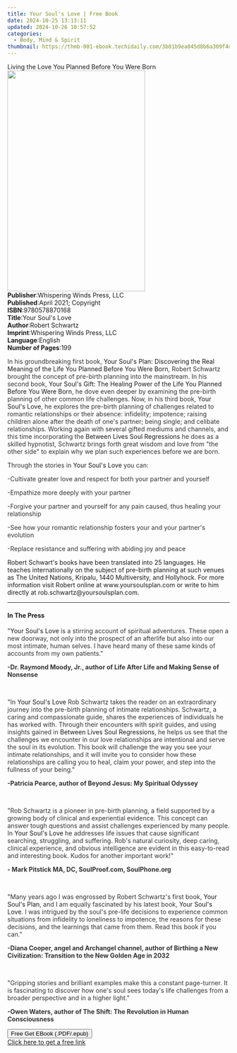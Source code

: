 ```yaml
---
title: Your Soul's Love | Free Book
date: 2024-10-25 13:13:11
updated: 2024-10-26 10:57:52
categories:
  - Body, Mind & Spirit
thumbnail: https://thmb-001-ebook.techidaily.com/3b81b9ea045d8b6a309f4df6aa0b57aa32d0bba9a55959f885f7bbcd26eb4c5b.jpg
---
```

<main id="book-container">
  <div class="flex flex-col">
    <div class="book-brief flex-1 py-6 px-4 sm:p-6 md:py-10 md:px-8">
      <!-- brief-->
      <div class="book-brief-main">
        Living the Love You Planned Before You Were Born
      </div>
    </div>
    <div
      class="book-meta-info flex-1 grid gap-4 col-start-1 col-end-3 row-start-1 sm:mb-6 sm:grid-cols-4 lg:gap-6 lg:col-start-2 lg:row-end-6 lg:row-span-6 lg:mb-0"
    >
      <div
        class="book-meta-info-left place-content-center mt-4 p-4 text-sm leading-6 col-start-2 col-span-2 dark:text-slate-400"
      >
        <img
          class="w-full h-500 object-cover rounded-lg sm:h-255 sm:col-span-2 lg:col-span-full"
          src="https://img-001-ebook.techidaily.com/b1fd98f3c5397dcb45e58ee3362c14a22d7d8d55b353f6ee89610d6c9e0df501.jpg"
          alt=""
          width="312"
          height="500"
        />
      </div>
      <div
        class="book-meta-info-right mt-2 col-start-1 row-start-2 col-span-3 self-center"
      >
        <!-- meta data  -->
        <div class="flex flex-col px-4 md:px-8">
          <div class="flex-1">
            <strong>Publisher</strong>:<span class="px-2"
              >Whispering Winds Press, LLC</span
            >
          </div>
          <div class="flex-1">
            <strong>Published</strong>:<span class="px-2"
              >April 2021; Copyright</span
            >
          </div>
          <div class="flex-1">
            <strong>ISBN</strong>:<span class="px-2">9780578870168</span>
          </div>
          <div class="flex-1">
            <strong>Title</strong>:<span class="px-2"
              >Your Soul&#39;s Love</span
            >
          </div>
          <div class="flex-1">
            <strong>Author</strong>:<span class="px-2">Robert Schwartz</span>
          </div>
          <div class="flex-1">
            <strong>Imprint</strong>:<span class="px-2"
              >Whispering Winds Press, LLC</span
            >
          </div>
          <div class="flex-1">
            <strong>Language</strong>:<span class="px-2">English</span>
          </div>
          <div class="flex-1">
            <strong>Number of Pages</strong>:<span class="px-2">199</span>
          </div>
        </div>
      </div>
    </div>
    <div class="book-description flex-1 py-6 px-4 sm:p-6 md:py-10 md:px-8">
      <div class="book-description-main">
        <div accordion-content="" id="description">
          <p>
            <span style="color: rgb(51, 51, 51)"
              >In his groundbreaking first book,&nbsp;</span
            >Your Soul's Plan: Discovering the Real Meaning of the Life You
            Planned Before You Were Born<span style="color: rgb(51, 51, 51)"
              >, Robert Schwartz brought the concept of pre-birth planning into
              the mainstream. In his second book,&nbsp;</span
            >Your Soul's Gift: The Healing Power of the Life You Planned Before
            You Were Born<span style="color: rgb(51, 51, 51)"
              >, he dove even deeper by examining the pre-birth planning of
              other common life challenges. Now, in his third book,&nbsp;</span
            >Your Soul's Love<span style="color: rgb(51, 51, 51)"
              >, he explores the pre-birth planning of challenges related to
              romantic relationships or their absence: infidelity; impotence;
              raising children alone after the death of one's partner; being
              single; and celibate relationships. Working again with several
              gifted mediums and channels, and this time incorporating
              the&nbsp;</span
            >Between Lives Soul Regressions<span style="color: rgb(51, 51, 51)"
              >&nbsp;he does as a skilled hypnotist, Schwartz brings forth great
              wisdom and love from "the other side" to explain why we plan such
              experiences before we are born.</span
            >
          </p>
          <p>
            <span style="color: rgb(51, 51, 51)"
              >Through the stories in&nbsp;</span
            >Your Soul's Love<span style="color: rgb(51, 51, 51)"
              >&nbsp;you can:</span
            >
          </p>
          <p>
            <span style="color: rgb(51, 51, 51)"
              >-Cultivate greater love and respect for both your partner and
              yourself</span
            >
          </p>
          <p>
            <span style="color: rgb(51, 51, 51)"
              >-Empathize more deeply with your partner</span
            >
          </p>
          <p>
            <span style="color: rgb(51, 51, 51)"
              >-Forgive your partner and yourself for any pain caused, thus
              healing your relationship</span
            >
          </p>
          <p>
            <span style="color: rgb(51, 51, 51)"
              >-See how your romantic relationship fosters your and your
              partner's evolution</span
            >
          </p>
          <p>
            <span style="color: rgb(51, 51, 51)"
              >-Replace resistance and suffering with abiding joy and
              peace</span
            >
          </p>
          <p>
            Robert Schwart's books have been translated into 25 languages. He
            teaches internationally on the subject of pre-birth planning at such
            venues as The United Nations, Kripalu, 1440 Multiversity, and
            Hollyhock. For more information visit Robert online at
            www.yoursoulsplan.com or write to him directly at
            rob.schwartz@yoursoulsplan.com.
          </p>
        </div>
        <div class="accordion-fader"></div>
      </div>
    </div>
    <div class="book-excerpts flex-1 py-6 px-4 sm:p-6 md:py-10 md:px-8">
      <!-- excerpts-->
      <div class="book-excerpts-main">
        <hr />
        <h4 class="placeholder placeholder-heading">
          <span>In The Press</span>
        </h4>
        <p></p>
        <p>
          <span style="color: rgba(51, 51, 51, 1)">"</span>Your Soul's Love<span
            style="color: rgba(51, 51, 51, 1)"
            >&nbsp;is a stirring account of spiritual adventures. These open a
            new doorway, not only into the prospect of an afterlife but also
            into our most intimate, human selves. I have heard many of these
            same kinds of accounts from my own patients."</span
          >
        </p>
        <p>
          <strong style="color: rgba(51, 51, 51, 1)"
            >-Dr. Raymond Moody, Jr., author of&nbsp;Life After Life and Making
            Sense of Nonsense</strong
          >
        </p>
        <p><br /></p>
        <p>
          <span style="color: rgba(51, 51, 51, 1)">"In&nbsp;</span>Your Soul's
          Love<span style="color: rgba(51, 51, 51, 1)"
            >&nbsp;Rob Schwartz takes the reader on an extraordinary journey
            into the pre-birth planning of intimate relationships. Schwartz, a
            caring and compassionate guide, shares the experiences of
            individuals he has worked with. Through their encounters with spirit
            guides, and using insights gained in&nbsp;</span
          >Between Lives Soul Regressions<span
            style="color: rgba(51, 51, 51, 1)"
            >, he helps us see that the challenges we encounter in our love
            relationships are intentional and serve the soul in its evolution.
            This book will challenge the way you see your intimate
            relationships, and it will invite you to consider how these
            relationships are calling you to heal, claim your power, and step
            into the fullness of your being."</span
          >
        </p>
        <p>
          <strong style="color: rgba(51, 51, 51, 1)"
            >-Patricia Pearce, author of&nbsp;Beyond Jesus: My Spiritual
            Odyssey</strong
          >
        </p>
        <p><br /></p>
        <p>
          <span style="color: rgba(51, 51, 51, 1)"
            >"Rob Schwartz is a pioneer in pre-birth planning, a field supported
            by a growing body of clinical and experiential evidence. This
            concept can answer tough questions and assist challenges experienced
            by many people. In&nbsp;</span
          >Your Soul's Love<span style="color: rgba(51, 51, 51, 1)"
            >&nbsp;he addresses life issues that cause significant searching,
            struggling, and suffering. Rob's natural curiosity, deep caring,
            clinical experience, and obvious intelligence are evident in this
            easy-to-read and interesting book. Kudos for another important
            work!"</span
          >
        </p>
        <p>
          <strong style="color: rgba(51, 51, 51, 1)"
            >- Mark Pitstick MA, DC, SoulProof.com, SoulPhone.org</strong
          >
        </p>
        <p><br /></p>
        <p>
          <span style="color: rgba(51, 51, 51, 1)"
            >"Many years ago I was engrossed by Robert Schwartz's first
            book,&nbsp;</span
          >Your Soul's Plan<span style="color: rgba(51, 51, 51, 1)"
            >, and I am equally fascinated by his latest book,&nbsp;</span
          >Your Soul's Love<span style="color: rgba(51, 51, 51, 1)"
            >. I was intrigued by the soul's pre-life decisions to experience
            common situations from infidelity to loneliness to impotence, the
            reasons for these decisions, and the learnings that came from them.
            Read this book if you can."</span
          >
        </p>
        <p>
          <strong style="color: rgba(51, 51, 51, 1)"
            >-Diana Cooper, angel and Archangel channel, author of&nbsp;Birthing
            a New Civilization: Transition to the New Golden Age in 2032</strong
          >
        </p>
        <p><br /></p>
        <p>
          <span style="color: rgba(51, 51, 51, 1)"
            >"Gripping stories and brilliant examples make this a constant
            page-turner. It is fascinating to discover how one's soul sees
            today's life challenges from a broader perspective and in a higher
            light."</span
          >
        </p>
        <p>
          <strong style="color: rgba(51, 51, 51, 1)"
            >-Owen Waters, author of&nbsp;The Shift: The Revolution in Human
            Consciousness</strong
          >
        </p>
        <p></p>
      </div>
    </div>
    <div
      class="book-about-author flex-1 py-6 px-4 sm:p-6 md:py-10 md:px-8"
    ></div>
    <div class="book-free-get flex-1 py-6 px-4 sm:p-6 md:py-10 md:px-8">
      <button
        id="btn-free-get"
        class="bg-blue-500 hover:bg-blue-700 text-white font-bold py-2 px-4 rounded"
      >
        Free Get EBook (.PDF/.epub)
      </button>
      <div id="countdown-display" class="px-2 text-lg mt-2"></div>
      <a
        id="free-link"
        class="hidden bg-blue-500 hover:bg-blue-700 text-white font-bold py-2 px-4 rounded"
        href="https://www.ebooks.com/en-us/book/210337220/your-soul-s-love/robert-schwartz/"
        target="_blank"
        >Click here to get a free link</a
      >
    </div>
    <script>
      let countdownTime = 0;
      let countdownInterval = null;
      document
        .getElementById('btn-free-get')
        .addEventListener('click', startCountdown);
      function startCountdown() {
        countdownTime = new Date().getTime() + 60000 * 3;
        countdownInterval = setInterval(updateCountdown, 1000);
        document.getElementById('btn-free-get').disabled = true;
        document
          .getElementById('btn-free-get')
          .classList.add('bg-gray-500', 'cursor-not-allowed');
      }
      function updateCountdown() {
        let currentTime = new Date().getTime();
        let timeLeft = countdownTime - currentTime;
        let secondsLeft = Math.floor(timeLeft / 1000);
        document.getElementById('countdown-display').innerHTML =
          `Remaining time: ${secondsLeft} seconds.`;
        if (secondsLeft <= 0) {
          clearInterval(countdownInterval);
          document.getElementById('btn-free-get').classList.add('hidden');
          document.getElementById('free-link').classList.remove('hidden');
          document.getElementById('countdown-display').innerHTML = '';
        }
      }
    </script>
  </div>
</main>
